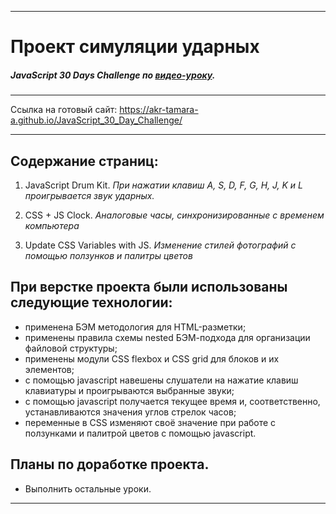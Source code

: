 ***

# Проект симуляции ударных
#####  JavaScript 30 Days Challenge  по [видео-уроку](https://courses.wesbos.com/account/access/5eef9da6055a68151fb7c773).

***

Ссылка на готовый сайт: https://akr-tamara-a.github.io/JavaScript_30_Day_Challenge/

***

## Содержание страниц:
01. JavaScript Drum Kit.
*При нажатии клавиш A, S, D, F, G, H, J, K и L проигрывается звук ударных.*

02. CSS + JS Clock.
*Аналоговые часы, синхронизированные с временем компьютера*

03. Update CSS Variables with JS.
*Изменение стилей фотографий с помощью ползунков и палитры цветов*

## При верстке проекта были использованы следующие технологии:

* применена БЭМ методология для HTML-разметки;
* применены правила схемы nested БЭМ-подхода для организации файловой структуры;
* применены модули CSS flexbox и CSS grid для блоков и их элементов;
* с помощью javascript навешены слушатели на нажатие клавиш клавиатуры и проигрываются выбранные звуки;
* с помощью javascript получается текущее время и, соответственно, устанавливаются значения углов стрелок часов;
* переменные в CSS изменяют своё значение при работе с ползунками и палитрой цветов с помощью javascript.

## Планы по доработке проекта.
* Выполнить остальные уроки.
***
